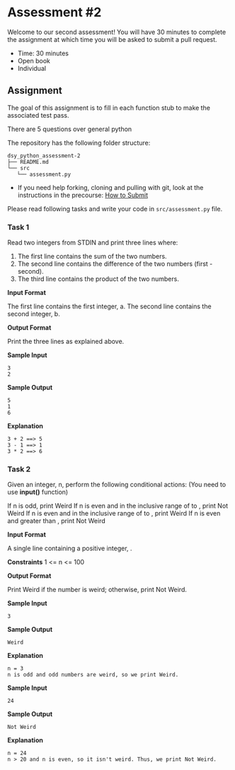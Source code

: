 # Assessment #2

Welcome to our second assessment! You will have 30 minutes to complete the assignment at which time you will be asked to submit a pull request.

* Time: 30 minutes
* Open book
* Individual

## Assignment

The goal of this assignment is to fill in each function stub to make the associated test pass.

There are 5 questions over general python

The repository has the following folder structure:

    dsy_python_assessment-2
    ├── README.md
    └── src
       └── assessment.py
    

* If you need help forking, cloning and pulling with git, look at the instructions in the precourse: [How to Submit](https://github.com/alexseong/dsy_python_programming#how-to-submit-the-assignments)

Please read following tasks and write your code in `src/assessment.py` file. 

### Task 1 

Read two integers from STDIN and print three lines where:

1. The first line contains the sum of the two numbers.
2. The second line contains the difference of the two numbers (first - second).
3. The third line contains the product of the two numbers.

<b>Input Format</b>

The first line contains the first integer, a. The second line contains the second integer, b.


<b>Output Format</b>

Print the three lines as explained above.

<b>Sample Input</b>

    3
    2

<b>Sample Output</b>

    5
    1
    6

<b>Explanation</b>

    3 + 2 ==> 5
    3 - 1 ==> 1
    3 * 2 ==> 6
 


### Task 2

Given an integer, n, perform the following conditional actions:
(You need to use <b>input()</b> function)

If n is odd, print Weird
If n is even and in the inclusive range of  to , print Not Weird
If n is even and in the inclusive range of  to , print Weird
If n is even and greater than , print Not Weird

<b>Input Format</b>

A single line containing a positive integer, .

<b>Constraints</b>
1 <= n <= 100

<b>Output Format</b>

Print Weird if the number is weird; otherwise, print Not Weird.

<b>Sample Input</b>

    3

<b>Sample Output</b>

    Weird

<b>Explanation</b>

    n = 3 
    n is odd and odd numbers are weird, so we print Weird.

<b>Sample Input</b>

    24

<b>Sample Output</b>

    Not Weird

<b>Explanation</b>

    n = 24 
    n > 20 and n is even, so it isn't weird. Thus, we print Not Weird.